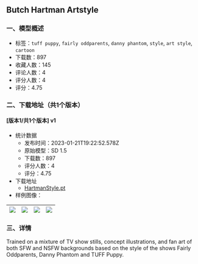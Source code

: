 ## Butch Hartman Artstyle
### 一、模型概述

- 标签：`tuff puppy`, `fairly oddparents`, `danny phantom`, `style`, `art style`, `cartoon`
- 下载数：897
- 收藏人数：145
- 评论人数：4
- 评分人数：4
- 评分：4.75

### 二、下载地址（共1个版本）

#### [版本1/共1个版本] v1

- 统计数据
  - 发布时间：2023-01-21T19:22:52.578Z
  - 原始模型：SD 1.5
  - 下载数：897
  - 评分人数：4
  - 评分：4.75
- 下载地址
  - [HartmanStyle.pt](https://civitai.com/api/download/models/5505)
- 样例图像：

| <img src="https://image.civitai.com/xG1nkqKTMzGDvpLrqFT7WA/d31e8e76-159e-430f-ddfc-77905ee43000/width=450/43869.jpeg" /> | <img src="https://image.civitai.com/xG1nkqKTMzGDvpLrqFT7WA/ebb86f35-a606-4331-1ec0-7907d4cdc000/width=450/43878.jpeg" /> | <img src="https://image.civitai.com/xG1nkqKTMzGDvpLrqFT7WA/3473cdac-e96c-441f-2653-89393685a100/width=450/43877.jpeg" /> | <img src="https://image.civitai.com/xG1nkqKTMzGDvpLrqFT7WA/699af020-e124-4a7f-bea6-5134d9f49a00/width=450/43876.jpeg" /> |
| ---- | ---- | ---- | ---- |


### 三、详情
<p>Trained on a mixture of TV show stills, concept illustrations, and fan art of both SFW and NSFW backgrounds based on the style of the shows Fairly Oddparents, Danny Phantom and TUFF Puppy.</p>